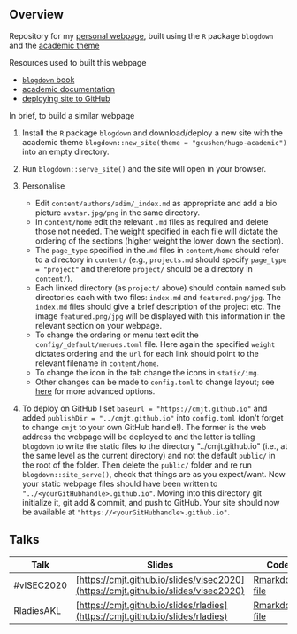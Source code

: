 ## Overview

Repository for my [personal webpage](https://cmjt.github.io), built using the `R` package `blogdown` and the [academic theme](https://sourcethemes.com/academic/)

Resources used to built this webpage
 - [`blogdown` book](https://bookdown.org/yihui/blogdown/)
 - [academic documentation](https://sourcethemes.com/academic/docs/get-started/)
 - [deploying site to GitHub](https://richardlent.github.io/post/how-i-deploy-my-website-to-github-using-rstudio-blogdown-and-hugo/)

In brief, to build a similar webpage

 1. Install the `R` package `blogdown` and download/deploy a new site with the academic theme
 `blogdown::new_site(theme = "gcushen/hugo-academic")` into an empty directory.
 2. Run `blogdown::serve_site()` and the site will open in your browser.
 3. Personalise
    - Edit `content/authors/adim/_index.md` as appropriate and add a bio picture `avatar.jpg/png` in the same directory.
    - In `content/home` edit the relevant `.md` files as required and delete those not needed. The weight specified in each file will dictate the ordering of the sections (higher weight the lower down the section).
    - The `page_type` specified in the`.md` files in `content/home` should refer to a directory in `content/` (e.g., `projects.md` should specify `page_type = "project"` and therefore `project/` should be a directory in `content/`).
    - Each linked directory (as `project/` above) should contain named sub directories each with two files: `index.md` and `featured.png/jpg`. The `index.md` files should give a brief description of the project etc. The image `featured.png/jpg` will be displayed with this information in the relevant section on your webpage.
    - To change the ordering or menu text edit the `config/_default/menues.toml` file. Here again the specified `weight` dictates ordering and the `url` for each link should point to the relevant filename in `content/home`.
    - To change the icon in the tab change the icons in `static/img`.
    - Other changes can be made to `config.toml` to change layout; see [here]((https://sourcethemes.com/academic/docs/get-started/)) for more advanced options.

 4. To deploy on GitHub I set `baseurl = "https://cmjt.github.io"` and added `publishDir = "../cmjt.github.io"` into `config.toml` (don't forget to change `cmjt` to your own GitHub handle!). The former is the web address the webpage will be deployed to and the latter is telling `blogdown` to write the static files to the directory "../cmjt.github.io" (i.e., at the same level as the current directory) and not the default `public/` in the root of the folder. Then delete the `public/` folder and re run `blogdown::site_serve()`, check that things are as you expect/want. Now your static webpage files should have been written to `"../<yourGitHubhandle>.github.io"`. Moving into this directory git initialize it, git add & commit, and push to GitHub. Your site should now be available at `"https://<yourGitHubhandle>.github.io"`.


## Talks

| Talk       | Slides | Code |
| ---------  | ------ | ---- |
| #vISEC2020 | [https://cmjt.github.io/slides/visec2020](https://cmjt.github.io/slides/visec2020) | [Rmarkdown file](https://github.com/cmjt/webpage/blob/master/static/slides/visec2020.Rmd) |
| RladiesAKL | [https://cmjt.github.io/slides/rladies](https://cmjt.github.io/slides/rladies) | [Rmarkdown file](https://github.com/cmjt/webpage/blob/master/static/slides/rladies.Rmd) |